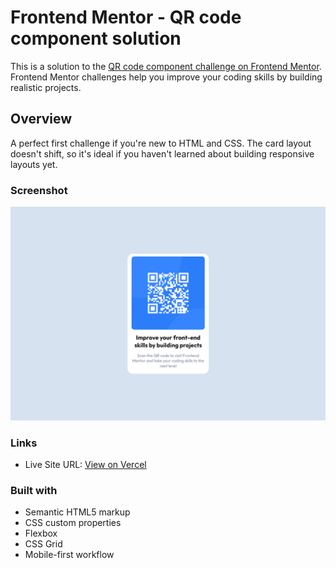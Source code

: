 # Frontend Mentor - QR code component solution

This is a solution to the [QR code component challenge on Frontend Mentor](https://www.frontendmentor.io/challenges/qr-code-component-iux_sIO_H). Frontend Mentor challenges help you improve your coding skills by building realistic projects. 

## Overview
A perfect first challenge if you're new to HTML and CSS. The card layout doesn't shift, so it's ideal if you haven't learned about building responsive layouts yet.

### Screenshot

![](./images/ss_view.PNG)

### Links

- Live Site URL: [View on Vercel](https://fem-qr-component-main.vercel.app/)

### Built with

- Semantic HTML5 markup
- CSS custom properties
- Flexbox
- CSS Grid
- Mobile-first workflow


